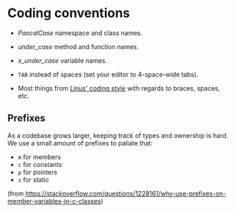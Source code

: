 # Coding conventions

- *PascalCase* namespace and class names.
- *under_case* method and function names.
- *x_under_case* variable names.

- `TAB` instead of spaces (set your editor to 4-space-wide tabs).
- Most things from [Linus' coding style](https://www.kernel.org/doc/html/v4.10/process/coding-style.html) with regards to braces, spaces, etc.


## Prefixes

As a codebase grows larger, keeping track of types and ownership is hard. We use a small amount of prefixes to paliate that:

- `m` for members
- `c` for constants
- `p` for pointers
- `s` for static

(from https://stackoverflow.com/questions/1228161/why-use-prefixes-on-member-variables-in-c-classes)
